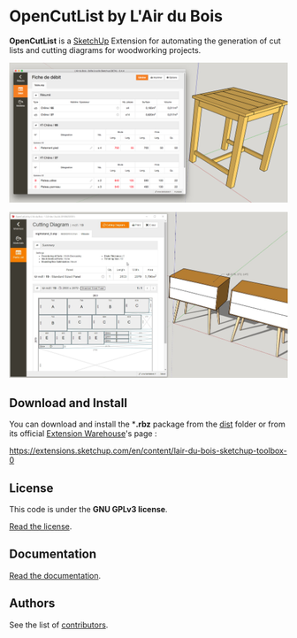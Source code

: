 # OpenCutList by L'Air du Bois

**OpenCutList** is a [SketchUp](http://www.sketchup.com) Extension for automating the generation of cut lists and cutting diagrams for woodworking projects.

![OpenCutList](docs/img/capture.jpg)

![OpenCutList](docs/img/capture_2.jpg)

## Download and Install

You can download and install the ***.rbz** package from the [dist](dist) folder or from its official [Extension Warehouse](https://extensions.sketchup.com/en)'s page :

https://extensions.sketchup.com/en/content/lair-du-bois-sketchup-toolbox-0

## License

This code is under the **GNU GPLv3 license**.

[Read the license](LICENSE).

## Documentation

[Read the documentation](docs/00-index.md).

## Authors

See the list of [contributors](http://github.com/lairdubois/lairdubois-opencutlist-sketchup-extension/contributors).
